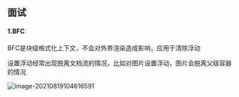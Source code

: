## 面试

#### 1.BFC

BFC是块级格式化上下文，不会对外界渲染造成影响，应用于清除浮动

设置浮动经常出现脱离文档流的情况，比如对图片设置浮动，图片会脱离父级容器的情况

![image-20210819104616591](C:\Users\gjm\AppData\Roaming\Typora\typora-user-images\image-20210819104616591.png)